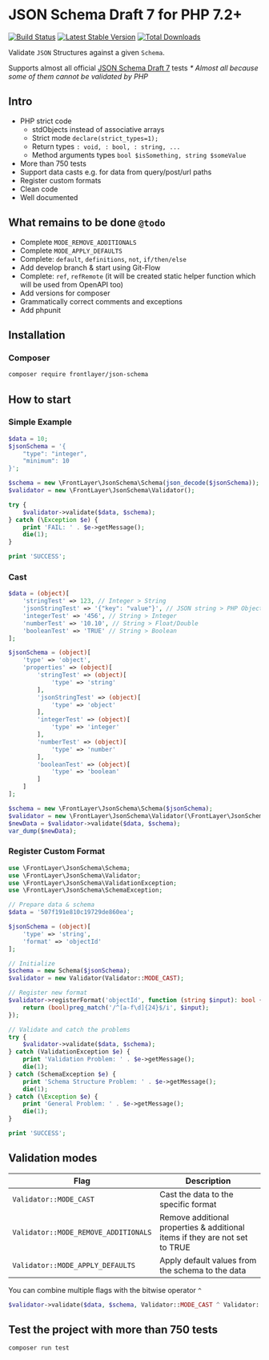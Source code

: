 # JSON Schema Draft 7 for PHP 7.2+

[![Build Status](https://travis-ci.org/frontlayer/json-schema.svg?branch=master)](https://travis-ci.org/frontlayer/json-schema)
[![Latest Stable Version](https://poser.pugx.org/frontlayer/json-schema/v/stable.png)](https://packagist.org/packages/frontlayer/json-schema)
[![Total Downloads](https://poser.pugx.org/frontlayer/json-schema/downloads.png)](https://packagist.org/packages/frontlayer/json-schema)

Validate `JSON` Structures against a given `Schema`.

Supports almost all official [JSON Schema Draft 7](https://github.com/json-schema-org/JSON-Schema-Test-Suite/tree/master/tests/draft7) tests _* Almost all because some of them cannot be validated by PHP_

## Intro
- PHP strict code
    - stdObjects instead of associative arrays
    - Strict mode `declare(strict_types=1);`
    - Return types `: void, : bool, : string, ...`
    - Method arguments types `bool $isSomething, string $someValue`
- More than 750 tests
- Support data casts e.g. for data from query/post/url paths
- Register custom formats
- Clean code
- Well documented

## What remains to be done `@todo`
- Complete `MODE_REMOVE_ADDITIONALS`
- Complete `MODE_APPLY_DEFAULTS`
- Complete: `default`, `definitions`, `not`, `if/then/else`
- Add develop branch & start using Git-Flow 
- Complete: `ref`, `refRemote` (it will be created static helper function which will be used from OpenAPI too)
- Add versions for composer
- Grammatically correct comments and exceptions
- Add phpunit

## Installation

### Composer

```bash
composer require frontlayer/json-schema
```

## How to start

### Simple Example

```php
$data = 10;
$jsonSchema = '{
    "type": "integer",
    "minimum": 10
}';

$schema = new \FrontLayer\JsonSchema\Schema(json_decode($jsonSchema));
$validator = new \FrontLayer\JsonSchema\Validator();

try {
    $validator->validate($data, $schema);
} catch (\Exception $e) {
    print 'FAIL: ' . $e->getMessage();
    die(1);
}

print 'SUCCESS';
```

### Cast
```php
$data = (object)[
    'stringTest' => 123, // Integer > String
    'jsonStringTest' => '{"key": "value"}', // JSON string > PHP Object
    'integerTest' => '456', // String > Integer
    'numberTest' => '10.10', // String > Float/Double
    'booleanTest' => 'TRUE' // String > Boolean
];

$jsonSchema = (object)[
    'type' => 'object',
    'properties' => (object)[
        'stringTest' => (object)[
            'type' => 'string'
        ],
        'jsonStringTest' => (object)[
            'type' => 'object'
        ],
        'integerTest' => (object)[
            'type' => 'integer'
        ],
        'numberTest' => (object)[
            'type' => 'number'
        ],
        'booleanTest' => (object)[
            'type' => 'boolean'
        ]
    ]
];

$schema = new \FrontLayer\JsonSchema\Schema($jsonSchema);
$validator = new \FrontLayer\JsonSchema\Validator(\FrontLayer\JsonSchema\Validator::MODE_CAST);
$newData = $validator->validate($data, $schema);
var_dump($newData);
```

### Register Custom Format
```php
use \FrontLayer\JsonSchema\Schema;
use \FrontLayer\JsonSchema\Validator;
use \FrontLayer\JsonSchema\ValidationException;
use \FrontLayer\JsonSchema\SchemaException;

// Prepare data & schema
$data = '507f191e810c19729de860ea';

$jsonSchema = (object)[
    'type' => 'string',
    'format' => 'objectId'
];

// Initialize
$schema = new Schema($jsonSchema);
$validator = new Validator(Validator::MODE_CAST);

// Register new format
$validator->registerFormat('objectId', function (string $input): bool {
    return (bool)preg_match('/^[a-f\d]{24}$/i', $input);
});

// Validate and catch the problems
try {
    $validator->validate($data, $schema);
} catch (ValidationException $e) {
    print 'Validation Problem: ' . $e->getMessage();
    die(1);
} catch (SchemaException $e) {
    print 'Schema Structure Problem: ' . $e->getMessage();
    die(1);
} catch (\Exception $e) {
    print 'General Problem: ' . $e->getMessage();
    die(1);
}

print 'SUCCESS';
```

## Validation modes
| Flag | Description |
|------|-------------|
| `Validator::MODE_CAST` | Cast the data to the specific format |
| `Validator::MODE_REMOVE_ADDITIONALS` | Remove additional properties & additional items if they are not set to TRUE |
| `Validator::MODE_APPLY_DEFAULTS` | Apply default values from the schema to the data |

You can combine multiple flags with the bitwise operator `^`
```php
$validator->validate($data, $schema, Validator::MODE_CAST ^ Validator::MODE_REMOVE_ADDITIONALS ^ Validator::MODE_APPLY_DEFAULTS)
```

## Test the project with more than 750 tests

```bash
composer run test
```

